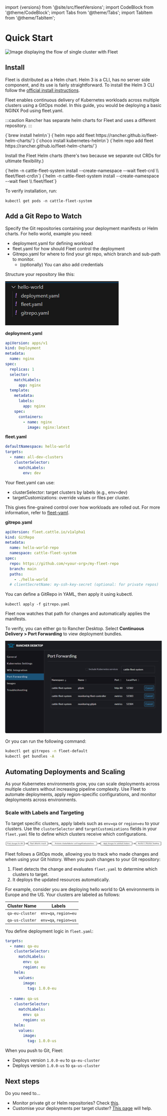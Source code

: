 import {versions} from '@site/src/fleetVersions';
import CodeBlock from '@theme/CodeBlock';
import Tabs from '@theme/Tabs';
import TabItem from '@theme/TabItem';

# Quick Start

![Image displaying the flow of single cluster with Fleet](../static/img/single-cluster.png)

## Install

Fleet is distributed as a Helm chart. Helm 3 is a CLI, has no server side component, and its use is
fairly straightforward. To install the Helm 3 CLI follow the <a href="https://helm.sh/docs/intro/install">official install instructions</a>.

Fleet enables continuous delivery of Kubernetes workloads across multiple clusters using a GitOps model. In this guide, you would be deploying a basic NGINX Pod using fleet.yaml.

:::caution 
Rancher has separate helm charts for Fleet and uses a different repository.
:::

<Tabs>
  <TabItem value="linux" label="Linux/Mac" default>
    <CodeBlock language="bash">
    {`brew install helm\n`}
    {`helm repo add fleet https://rancher.github.io/fleet-helm-charts/`}
    </CodeBlock>
  </TabItem>
  <TabItem value="windows" label="Windows" default>
    <CodeBlock language="bash">
    {`choco install kubernetes-helm\n`}
    {`helm repo add fleet https://rancher.github.io/fleet-helm-charts/`}
    </CodeBlock>
  </TabItem>
</Tabs>

Install the Fleet Helm charts (there's two because we separate out CRDs for ultimate flexibility.)

<CodeBlock language="bash">
{`helm -n cattle-fleet-system install --create-namespace --wait fleet-crd \\
    fleet/fleet-crd\n`}
{`helm -n cattle-fleet-system install --create-namespace --wait fleet \\
    fleet/fleet`}
</CodeBlock>

To verify installation, run:

`kubectl get pods -n cattle-fleet-system`

## Add a Git Repo to Watch

Specify the Git repositories containing your deployment manifests or Helm charts. For hello world, example you need:
* deployment.yaml for defining workload
* fleet.yaml for how should Fleet control the deployment
* Gitrepo.yaml for where to find your git repo, which branch and sub-path to monitor.
  * (optionally) You can also add credentials

Structure your repository like this:

![Screenshot displaying the file directory](../static/img/file-structure-sample-ss.png)

**deployment.yaml**

```yaml
apiVersion: apps/v1
kind: Deployment
metadata:
  name: nginx
spec:
  replicas: 1
  selector:
    matchLabels:
      app: nginx
  template:
    metadata:
      labels:
        app: nginx
    spec:
      containers:
        - name: nginx
          image: nginx:latest
```

**fleet.yaml**
```yaml
defaultNamespace: hello-world
targets:
  - name: all-dev-clusters
    clusterSelector:
      matchLabels:
        env: dev
```
Your fleet.yaml can use:
* clusterSelector: target clusters by labels (e.g., env=dev)
* targetCustomizations: override values or files per cluster.

This gives fine-grained control over how workloads are rolled out. For more information, refer to [fleet-yaml](ref-fleet-yaml.md).

**gitrepo.yaml**

```yaml
apiVersion: fleet.cattle.io/v1alpha1
kind: GitRepo
metadata:
  name: hello-world-repo
  namespace: cattle-fleet-system
spec:
  repo: https://github.com/<your-org>/my-fleet-repo
  branch: main
  paths:
    - ./hello-world
  # clientSecretName: my-ssh-key-secret (optional: for private repos)
```

You can define a GitRepo in YAML, then apply it using kubectl.

`kubectl apply -f gitrepo.yaml`

Fleet now watches that path for changes and automatically applies the manifests.

To verify, you can either go to Rancher Desktop. Select **Continuous Delivery > Port Forwarding** to view deployment bundles.

![Screenshot displaying the Rancher Desktop ](../static/img/rancher-gitrepos-ss.png)

Or you can run the following command:

```bash
kubectl get gitrepos -n fleet-default
kubectl get bundles -A
```
## Automating Deployments and Scaling

As your Kubernetes environments grow, you can scale deployments across multiple clusters without increasing pipeline complexity. Use Fleet to automate deployments, apply region-specific configurations, and monitor deployments across environments.

### Scale with Labels and Targeting

To target specific clusters, apply labels such as `env=qa` or `region=eu` to your clusters. Use the `clusterSelector` and `targetCustomizations` fields in your `fleet.yaml` file to define which clusters receive which configurations.

![Diagram displaying flow of target specific clusters](../static/img/Flow-clusterSelector-targetCustomizations.png)

Fleet follows a GitOps mode, allowing you to track who made changes and when using your Git history. When you push changes to your Git repository:

1. Fleet detects the change and evaluates `fleet.yaml` to determine which clusters to target.  
1. It deploys the updated resources automatically.

For example, consider you are deploying hello world to QA environments in Europe and the US. Your clusters are labeled as follows:

| Cluster Name | Labels |
| ----- | ----- |
| `qa-eu-cluster` | `env=qa`, `region=eu` |
| `qa-us-cluster` | `env=qa`, `region=us` |

You define deployment logic in `fleet.yaml`:
```yaml
targets:
  - name: qa-eu
    clusterSelector:
      matchLabels:
        env: qa
        region: eu
    helm:
      values:
        image:
          tag: 1.0.0-eu

  - name: qa-us
    clusterSelector:
      matchLabels:
        env: qa
        region: us
    helm:
      values:
        image:
          tag: 1.0.0-us

```

When you push to Git, Fleet:

* Deploys version `1.0.0-eu` to `qa-eu-cluster`  
* Deploys version `1.0.0-us` to `qa-us-cluster`

## Next steps

Do you need to...
* Monitor private git or Helm repositories? Check [this](./gitrepo-add.md).
* Customise your deployments per target cluster? [This page](./gitrepo-targets.md) will help.
